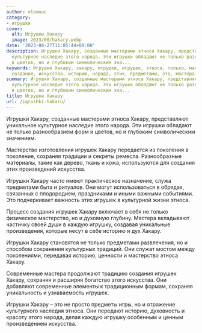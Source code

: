 ```yaml
---
author: olomouc
category:
- игрушки
cover:
  alt: Игрушки Хакару
  image: 2023/08/hakary.webp
date: '2023-08-27T11:05:44+00:00'
description: Игрушки Хакару, созданные мастерами этноса Хакару, представляют уникальное
  культурное наследие этого народа. Эти игрушки обладают не только разнообразием форм
  и цветов, но и глубоким символическим зна...
keywords: Игрушки Хакару, хакару, игрушки, игрушек, этноса, только, мастерство, сохраняя,
  создания, искусства, историю, народа, этих, предметами, это, мастера
summary: Игрушки Хакару, созданные мастерами этноса Хакару, представляют уникальное
  культурное наследие этого народа. Эти игрушки обладают не только разнообразием форм
  и цветов, но и глубоким символическим зна...
title: Игрушки Хакару
url: /igrushki-hakaru/
---
```


Игрушки Хакару, созданные мастерами этноса Хакару, представляют уникальное культурное наследие этого народа. Эти игрушки обладают не только разнообразием форм и цветов, но и глубоким символическим значением.

Мастерство изготовления игрушек Хакару передается из поколения в поколение, сохраняя традиции и секреты ремесла. Разнообразные материалы, такие как дерево, ткань и кожа, используются для создания этих произведений искусства.

Игрушки Хакару часто имеют практическое назначение, служа предметами быта и ритуалов. Они могут использоваться в обрядах, связанных с плодородием, праздниками и иными важными событиями. Это подчеркивает важность этих игрушек в культурной жизни этноса.

Процесс создания игрушек Хакару включает в себя не только физическое мастерство, но и духовную глубину. Мастера вкладывают частичку своей души в каждую игрушку, создавая уникальные произведения, которые несут в себе историю и дух Хакару.

Игрушки Хакару становятся не только предметами развлечения, но и способом сохранения культурных традиций. Они служат мостом между поколениями, передавая историю, ценности и мастерство этноса Хакару.

Современные мастера продолжают традицию создания игрушек Хакару, сохраняя и расширяя богатство этого искусства. Они добавляют современные элементы к традиционным формам, сохраняя уникальность и узнаваемость игрушек.

Игрушки Хакару – это не просто предметы игры, но и отражение культурного наследия этноса. Они передают историю, духовность и красоту этого народа, делая каждую игрушку особенным и ценным произведением искусства.